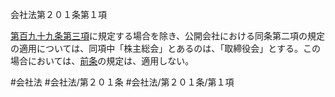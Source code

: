 会社法第２０１条第１項

[第百九十九条第三項](会社法＿＿＿＿第１９９条第３項)に規定する場合を除き、公開会社における同条第二項の規定の適用については、同項中「株主総会」とあるのは、「取締役会」とする。この場合においては、[前条](会社法＿＿＿＿第２００条第１項)の規定は、適用しない。

#会社法
#会社法/第２０１条
#会社法/第２０１条/第１項
